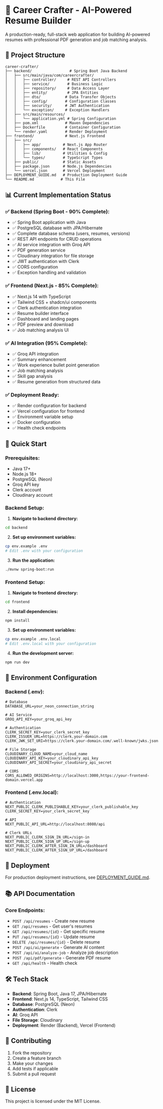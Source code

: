 # 🚀 Career Crafter - AI-Powered Resume Builder

A production-ready, full-stack web application for building AI-powered resumes with professional PDF generation and job matching analysis.

## 📁 **Project Structure**

```
career-crafter/
├── backend/                 # Spring Boot Java Backend
│   ├── src/main/java/com/careercrafter/
│   │   ├── controller/     # REST API Controllers
│   │   ├── service/        # Business Logic
│   │   ├── repository/     # Data Access Layer
│   │   ├── entity/         # JPA Entities
│   │   ├── dto/           # Data Transfer Objects
│   │   ├── config/        # Configuration Classes
│   │   ├── security/      # JWT Authentication
│   │   └── exception/     # Exception Handlers
│   ├── src/main/resources/
│   │   └── application.yml # Spring Configuration
│   ├── pom.xml            # Maven Dependencies
│   ├── Dockerfile         # Container Configuration
│   └── render.yaml        # Render Deployment
├── frontend/              # Next.js Frontend
│   ├── src/
│   │   ├── app/          # Next.js App Router
│   │   ├── components/   # React Components
│   │   ├── lib/          # Utilities & Config
│   │   └── types/        # TypeScript Types
│   ├── public/           # Static Assets
│   ├── package.json      # Node.js Dependencies
│   └── vercel.json       # Vercel Deployment
├── DEPLOYMENT_GUIDE.md   # Production Deployment Guide
└── README.md            # This File
```

## 📊 **Current Implementation Status**

### ✅ **Backend (Spring Boot - 90% Complete):**
- ✅ Spring Boot application with Java
- ✅ PostgreSQL database with JPA/Hibernate
- ✅ Complete database schema (users, resumes, versions)
- ✅ REST API endpoints for CRUD operations
- ✅ AI service integration with Groq API
- ✅ PDF generation service
- ✅ Cloudinary integration for file storage
- ✅ JWT authentication with Clerk
- ✅ CORS configuration
- ✅ Exception handling and validation

### ✅ **Frontend (Next.js - 85% Complete):**
- ✅ Next.js 14 with TypeScript
- ✅ Tailwind CSS + shadcn/ui components
- ✅ Clerk authentication integration
- ✅ Resume builder interface
- ✅ Dashboard and landing pages
- ✅ PDF preview and download
- ✅ Job matching analysis UI

### ✅ **AI Integration (95% Complete):**
- ✅ Groq API integration
- ✅ Summary enhancement
- ✅ Work experience bullet point generation
- ✅ Job matching analysis
- ✅ Skill gap analysis
- ✅ Resume generation from structured data

### ✅ **Deployment Ready:**
- ✅ Render configuration for backend
- ✅ Vercel configuration for frontend
- ✅ Environment variable setup
- ✅ Docker configuration
- ✅ Health check endpoints

## 🚀 **Quick Start**

### Prerequisites:
- Java 17+
- Node.js 18+
- PostgreSQL (Neon)
- Groq API key
- Clerk account
- Cloudinary account

### Backend Setup:

1. **Navigate to backend directory:**
```bash
cd backend
```

2. **Set up environment variables:**
```bash
cp env.example .env
# Edit .env with your configuration
```

3. **Run the application:**
```bash
./mvnw spring-boot:run
```

### Frontend Setup:

1. **Navigate to frontend directory:**
```bash
cd frontend
```

2. **Install dependencies:**
```bash
npm install
```

3. **Set up environment variables:**
```bash
cp env.example .env.local
# Edit .env.local with your configuration
```

4. **Run the development server:**
```bash
npm run dev
```

## 🔧 **Environment Configuration**

### Backend (.env):
```env
# Database
DATABASE_URL=your_neon_connection_string

# AI Service
GROQ_API_KEY=your_groq_api_key

# Authentication
CLERK_SECRET_KEY=your_clerk_secret_key
CLERK_ISSUER_URL=https://clerk.your-domain.com
CLERK_JWK_SET_URI=https://clerk.your-domain.com/.well-known/jwks.json

# File Storage
CLOUDINARY_CLOUD_NAME=your_cloud_name
CLOUDINARY_API_KEY=your_cloudinary_api_key
CLOUDINARY_API_SECRET=your_cloudinary_api_secret

# CORS
CORS_ALLOWED_ORIGINS=http://localhost:3000,https://your-frontend-domain.vercel.app
```

### Frontend (.env.local):
```env
# Authentication
NEXT_PUBLIC_CLERK_PUBLISHABLE_KEY=your_clerk_publishable_key
CLERK_SECRET_KEY=your_clerk_secret_key

# API
NEXT_PUBLIC_API_URL=http://localhost:8080/api

# Clerk URLs
NEXT_PUBLIC_CLERK_SIGN_IN_URL=/sign-in
NEXT_PUBLIC_CLERK_SIGN_UP_URL=/sign-up
NEXT_PUBLIC_CLERK_AFTER_SIGN_IN_URL=/dashboard
NEXT_PUBLIC_CLERK_AFTER_SIGN_UP_URL=/dashboard
```

## 🚀 **Deployment**

For production deployment instructions, see [DEPLOYMENT_GUIDE.md](./DEPLOYMENT_GUIDE.md).

## 📚 **API Documentation**

### Core Endpoints:

- `POST /api/resumes` - Create new resume
- `GET /api/resumes` - Get user's resumes
- `GET /api/resumes/{id}` - Get specific resume
- `PUT /api/resumes/{id}` - Update resume
- `DELETE /api/resumes/{id}` - Delete resume
- `POST /api/ai/generate` - Generate AI content
- `POST /api/ai/analyze-job` - Analyze job description
- `POST /api/pdf/generate` - Generate PDF resume
- `GET /api/health` - Health check

## 🛠️ **Tech Stack**

- **Backend**: Spring Boot, Java 17, JPA/Hibernate
- **Frontend**: Next.js 14, TypeScript, Tailwind CSS
- **Database**: PostgreSQL (Neon)
- **Authentication**: Clerk
- **AI**: Groq API
- **File Storage**: Cloudinary
- **Deployment**: Render (Backend), Vercel (Frontend)

## 🤝 **Contributing**

1. Fork the repository
2. Create a feature branch
3. Make your changes
4. Add tests if applicable
5. Submit a pull request

## 📄 **License**

This project is licensed under the MIT License. 